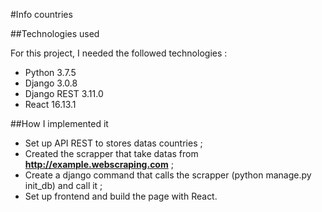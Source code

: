 #Info countries

##Technologies used

For this project, I needed the followed technologies :

* Python 3.7.5
* Django 3.0.8
* Django REST 3.11.0
* React 16.13.1

##How I implemented it
    
* Set up API REST to stores datas countries ;
* Created the scrapper that take datas from **http://example.webscraping.com** ;
* Create a django command that calls the scrapper (python manage.py init_db) and call it ;
* Set up frontend and build the page with React.
    
    
